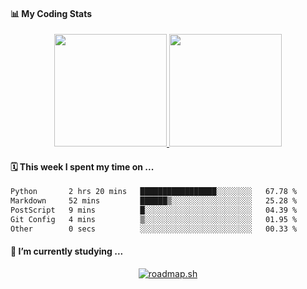 #### 📊 My Coding Stats
<p align="center">
  <a href="https://github.com/bonesoupmore">
    <img height="180em" src="https://github-readme-stats-eight-theta.vercel.app/api?username=bonesoupmore&show_icons=true&theme=onedark&include_all_commits=true&count_private=true"/>
    <img height="180em" src="https://github-readme-stats-eight-theta.vercel.app/api/top-langs/?username=bonesoupmore&layout=compact&langs_count=8&theme=onedark"/>
  </a>
</p>

#### 🗓️ This week I spent my time on ...
<!--START_SECTION:waka-->

```txt
Python       2 hrs 20 mins   █████████████████░░░░░░░░   67.78 %
Markdown     52 mins         ██████▒░░░░░░░░░░░░░░░░░░   25.28 %
PostScript   9 mins          █░░░░░░░░░░░░░░░░░░░░░░░░   04.39 %
Git Config   4 mins          ▒░░░░░░░░░░░░░░░░░░░░░░░░   01.95 %
Other        0 secs          ░░░░░░░░░░░░░░░░░░░░░░░░░   00.33 %
```

<!--END_SECTION:waka-->

#### 🌱 I’m currently studying ...
<p align="center">
  <a href="https://roadmap.sh"><img src="https://roadmap.sh/card/wide/67623b498fe51199dad8c0c1?variant=dark&roadmaps=devops" alt="roadmap.sh"/></a>
</p>

<!--
**mjdn0011/mjdn0011** is a ✨ _special_ ✨ repository because its `README.md` (this file) appears on your GitHub profile.

Here are some ideas to get you started:

- 🔭 I’m currently working on ...

- 👯 I’m looking to collaborate on ...
- 🤔 I’m looking for help with ...
- 💬 Ask me about ...
- 📫 How to reach me: ...
- 😄 Pronouns: ...
- ⚡ Fun fact: ...
-->
